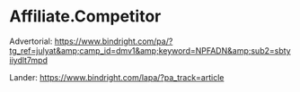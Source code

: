 # Affiliate.Competitor
Advertorial: https://www.bindright.com/pa/?tg_ref=julyat&amp;camp_id=dmv1&amp;keyword=NPFADN&amp;sub2=sbtyiiydlt7mpd

Lander: https://www.bindright.com/lapa/?pa_track=article
